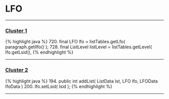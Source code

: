 # LFO

***

### [Cluster 1](./1)
{% highlight java %}
720. final LFO lfo = listTables.getLfo( paragraph.getIlfo() );
728.     final ListLevel listLevel = listTables.getLevel( lfo.getLsid(),
{% endhighlight %}

***

### [Cluster 2](./2)
{% highlight java %}
194. public int addList( ListData lst, LFO lfo, LFOData lfoData )
200.         lfo.setLsid( lsid );
{% endhighlight %}

***

